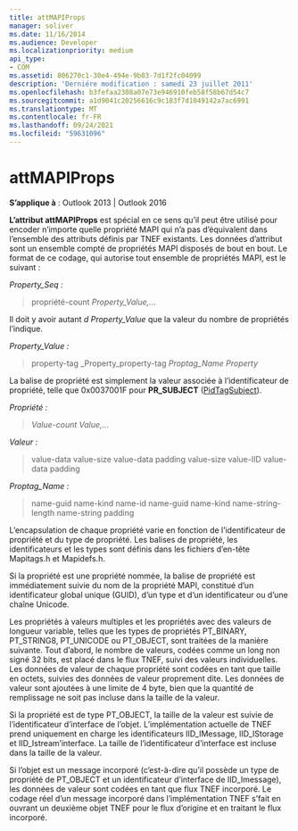 ```yaml
---
title: attMAPIProps
manager: soliver
ms.date: 11/16/2014
ms.audience: Developer
ms.localizationpriority: medium
api_type:
- COM
ms.assetid: 806270c1-30e4-494e-9b03-7d1f2fc04099
description: 'Derniére modification : samedi 23 juillet 2011'
ms.openlocfilehash: b3fefaa2308a07e73e946910feb58f58b67d54c7
ms.sourcegitcommit: a1d9041c20256616c9c183f7d1049142a7ac6991
ms.translationtype: MT
ms.contentlocale: fr-FR
ms.lasthandoff: 09/24/2021
ms.locfileid: "59631096"
---
```

# <a name="attmapiprops"></a>attMAPIProps

  
  
**S’applique à** : Outlook 2013 | Outlook 2016 
  
**L’attribut attMAPIProps** est spécial en ce sens qu’il peut être utilisé pour encoder n’importe quelle propriété MAPI qui n’a pas d’équivalent dans l’ensemble des attributs définis par TNEF existants. Les données d’attribut sont un ensemble compté de propriétés MAPI disposés de bout en bout. Le format de ce codage, qui autorise tout ensemble de propriétés MAPI, est le suivant :  
  
 _Property_Seq :_
  
> propriété-count  _Property_Value,..._
    
Il doit y avoir autant  _d Property_Value_ que la valeur du nombre de propriétés l’indique. 
  
 _Property_Value :_
  
> property-tag _Property_property-tag  _Proptag_Name Property_
    
La balise de propriété est simplement la valeur associée à l’identificateur de propriété, telle que 0x0037001F pour **PR_SUBJECT** ([PidTagSubject](pidtagsubject-canonical-property.md)).
  
 _Propriété :_
  
>  _Value-count_  _Value,..._
    
 _Valeur :_
  
> value-data value-size value-data padding value-size value-IID value-data padding
    
 _Proptag_Name :_
  
> name-guid name-kind name-id name-guid name-kind name-string-length name-string padding
    
L’encapsulation de chaque propriété varie en fonction de l’identificateur de propriété et du type de propriété. Les balises de propriété, les identificateurs et les types sont définis dans les fichiers d’en-tête Mapitags.h et Mapidefs.h.
  
Si la propriété est une propriété nommée, la balise de propriété est immédiatement suivie du nom de la propriété MAPI, constitué d’un identificateur global unique (GUID), d’un type et d’un identificateur ou d’une chaîne Unicode.
  
Les propriétés à valeurs multiples et les propriétés avec des valeurs de longueur variable, telles que les types de propriétés PT_BINARY, PT_STRING8, PT_UNICODE ou PT_OBJECT, sont traitées de la manière suivante. Tout d’abord, le nombre de valeurs, codées comme un long non signé 32 bits, est placé dans le flux TNEF, suivi des valeurs individuelles. Les données de valeur de chaque propriété sont codées en tant que taille en octets, suivies des données de valeur proprement dite. Les données de valeur sont ajoutées à une limite de 4 byte, bien que la quantité de remplissage ne soit pas incluse dans la taille de la valeur.
  
Si la propriété est de type PT_OBJECT, la taille de la valeur est suivie de l’identificateur d’interface de l’objet. L’implémentation actuelle de TNEF prend uniquement en charge les identificateurs IID_IMessage, IID_IStorage et IID_Istream’interface. La taille de l’identificateur d’interface est incluse dans la taille de la valeur.
  
Si l’objet est un message incorporé (c’est-à-dire qu’il possède un type de propriété de PT_OBJECT et un identificateur d’interface de IID_Imessage), les données de valeur sont codées en tant que flux TNEF incorporé. Le codage réel d’un message incorporé dans l’implémentation TNEF s’fait en ouvrant un deuxième objet TNEF pour le flux d’origine et en traitant le flux incorporé.
  

